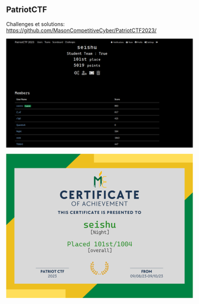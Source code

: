 ## PatriotCTF

Challenges et solutions: https://github.com/MasonCompetitiveCyber/PatriotCTF2023/

![](./patriot.png)

![](./pctf-cert.png)
